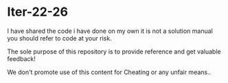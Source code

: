 # Iter-22-26
I have shared the code i have done on my own it is not a solution manual you should refer to code at your risk.

The sole purpose of this repository is to provide reference and get valuable feedback!

We don't promote use of this content for Cheating or any unfair means.. 
